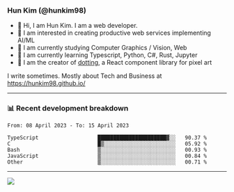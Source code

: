 ### Hun Kim (@hunkim98)

- 👋 Hi, I am Hun Kim. I am a web developer. 
- 🤔 I am interested in creating productive web services implementing AI/ML
- 🔭 I am currently studying Computer Graphics / Vision, Web 
- 🌱 I am currently learning Typescript, Python, C#, Rust, Jupyter
- 🎨 I am the creator of [dotting](hunkim98.github.io/dotting), a React component library for pixel art

I write sometimes. Mostly about Tech and Business at https://hunkim98.github.io/

---
### 📊 Recent development breakdown
<!--START_SECTION:waka-->

```text
From: 08 April 2023 - To: 15 April 2023

TypeScript                   ██████████████████████▓░░   90.37 %
C                            █▒░░░░░░░░░░░░░░░░░░░░░░░   05.92 %
Bash                         ▒░░░░░░░░░░░░░░░░░░░░░░░░   00.93 %
JavaScript                   ▒░░░░░░░░░░░░░░░░░░░░░░░░   00.84 %
Other                        ▒░░░░░░░░░░░░░░░░░░░░░░░░   00.71 %
```

<!--END_SECTION:waka-->
---

<!-- <div align='center'> -->
  <img align="center" src="https://github-readme-stats.vercel.app/api?username=hunkim98&theme=dark&show_icons=true"/>
<!-- </div> -->
<!--
**hunkim98/hunkim98** is a ✨ _special_ ✨ repository because its `README.md` (this file) appears on your GitHub profile.

Here are some ideas to get you started:

- 🔭 I’m currently working on ...
- 🌱 I’m currently learning ...
- 👯 I’m looking to collaborate on ...
- 🤔 I’m looking for help with ...
- 💬 Ask me about ...
- 📫 How to reach me: ...
- 😄 Pronouns: ...
- ⚡ Fun fact: ...
-->
